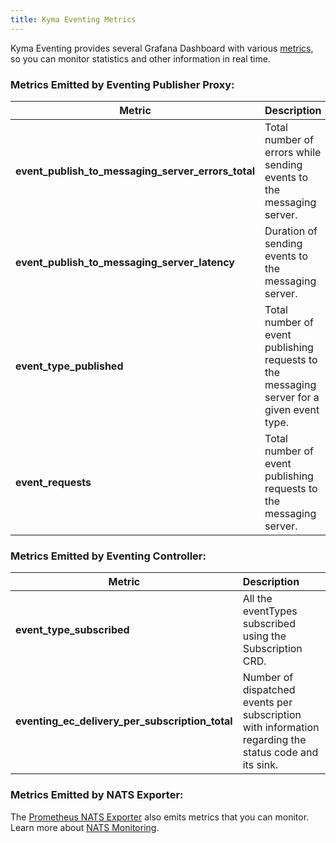 ```yaml
---
title: Kyma Eventing Metrics
---
```


Kyma Eventing provides several Grafana Dashboard with various [metrics](./evnt-02-eventing-metrics.md), so you can monitor statistics and other information in real time.

### Metrics Emitted by Eventing Publisher Proxy:

| Metric    |  Description |
|-------------|:--------------|
| **event_publish_to_messaging_server_errors_total** | Total number of errors while sending events to the messaging server. |
| **event_publish_to_messaging_server_latency** | Duration of sending events to the messaging server. |
| **event_type_published** | Total number of event publishing requests to the messaging server for a given event type. |
| **event_requests** | Total number of event publishing requests to the messaging server.  |

### Metrics Emitted by Eventing Controller:

| Metric    |  Description |
|-------------|:--------------|
| **event_type_subscribed** | All the eventTypes subscribed using the Subscription CRD. |
| **eventing_ec_delivery_per_subscription_total** | Number of dispatched events per subscription with information regarding the status code and its sink. |

### Metrics Emitted by NATS Exporter:

The [Prometheus NATS Exporter](https://github.com/nats-io/prometheus-nats-exporter) also emits metrics that you can monitor. Learn more about [NATS Monitoring](https://docs.nats.io/running-a-nats-service/configuration/monitoring#jetstream-information).  
 
